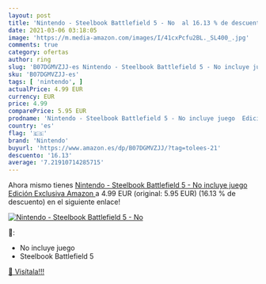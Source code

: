 ```yaml
---
layout: post
title: 'Nintendo - Steelbook Battlefield 5 - No  al 16.13 % de descuento'
date: 2021-03-06 03:18:05
image: 'https://m.media-amazon.com/images/I/41cxPcfu2BL._SL400_.jpg'
comments: true
category: ofertas
author: ring
slug: 'B07DGMVZJJ-es Nintendo - Steelbook Battlefield 5 - No incluye juego...'
sku: 'B07DGMVZJJ-es'
tags: [ 'nintendo', ]
actualPrice: 4.99 EUR
currency: EUR
price: 4.99
comparePrice: 5.95 EUR
prodname: 'Nintendo - Steelbook Battlefield 5 - No incluye juego  Edición Exclusiva Amazon '
country: 'es'
flag: '🇪🇸'
brand: 'Nintendo'
buyurl: 'https://www.amazon.es/dp/B07DGMVZJJ/?tag=tolees-21'
descuento: '16.13'
average: '7.21910714285715'
---
```


Ahora mismo tienes [Nintendo - Steelbook Battlefield 5 - No incluye juego  Edición Exclusiva Amazon ](https://www.amazon.es/dp/B07DGMVZJJ/?tag=tolees-21) a 4.99 EUR (original: 5.95 EUR) (16.13 %  de descuento) en el siguiente enlace!

[![Nintendo - Steelbook Battlefield 5 - No ](https://m.media-amazon.com/images/I/41cxPcfu2BL._SL400_.jpg)](https://www.amazon.es/dp/B07DGMVZJJ/?tag=tolees-21)

🔎:

- No incluye juego
- Steelbook Battlefield 5

[🛒 Visítala!!!](https://www.amazon.es/dp/B07DGMVZJJ/?tag=tolees-21)
